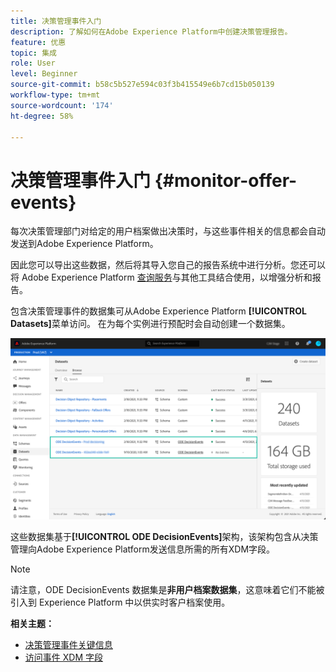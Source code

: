 ```yaml
---
title: 决策管理事件入门
description: 了解如何在Adobe Experience Platform中创建决策管理报告。
feature: 优惠
topic: 集成
role: User
level: Beginner
source-git-commit: b58c5b527e594c03f3b415549e6b7cd15b050139
workflow-type: tm+mt
source-wordcount: '174'
ht-degree: 58%

---
```


# 决策管理事件入门 {#monitor-offer-events}

每次决策管理部门对给定的用户档案做出决策时，与这些事件相关的信息都会自动发送到Adobe Experience Platform。

因此您可以导出这些数据，然后将其导入您自己的报告系统中进行分析。您还可以将 Adobe Experience Platform [查询服务](https://experienceleague.adobe.com/docs/experience-platform/query/home.html?lang=zh-Hans)与其他工具结合使用，以增强分析和报告。

包含决策管理事件的数据集可从Adobe Experience Platform **[!UICONTROL Datasets]**&#x200B;菜单访问。 在为每个实例进行预配时会自动创建一个数据集。

![](../../assets/events-datasets-list.png)

这些数据集基于&#x200B;**[!UICONTROL ODE DecisionEvents]**&#x200B;架构，该架构包含从决策管理向Adobe Experience Platform发送信息所需的所有XDM字段。

>[!NOTE]
>
>请注意，ODE DecisionEvents 数据集是&#x200B;**非用户档案数据集**，这意味着它们不能被引入到 Experience Platform 中以供实时客户档案使用。

**相关主题：**

* [决策管理事件关键信息](../reports/key-information.md)
* [访问事件 XDM 字段](../reports/xdm-fields.md)

